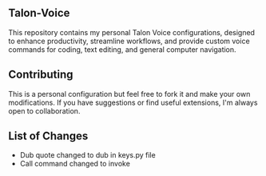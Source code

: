 ## Talon-Voice

This repository contains my personal Talon Voice configurations, designed to enhance productivity, streamline workflows, and provide custom voice commands for coding, text editing, and general computer navigation.

## Contributing

This is a personal configuration but feel free to fork it and make your own modifications. If you have suggestions or find useful extensions, I'm always open to collaboration.

## List of Changes

* Dub quote changed to dub in keys.py file 
* Call command changed to invoke
